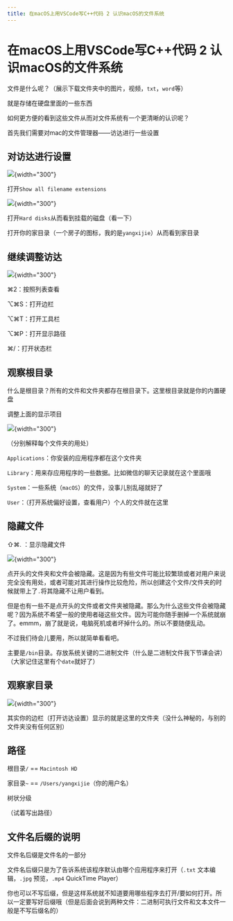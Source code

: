 ```yaml
---
title: 在macOS上用VSCode写C++代码 2 认识macOS的文件系统
---
```


# 在macOS上用VSCode写C++代码 2 认识macOS的文件系统

文件是什么呢？（展示下载文件夹中的图片，视频，`txt`，`word`等）

就是存储在硬盘里面的一些东西

如何更方便的看到这些文件从而对文件系统有一个更清晰的认识呢？

首先我们需要对mac的文件管理器——访达进行一些设置

## 对访达进行设置

![](media/16023345749067/16102065476101.jpg){width="300"}

打开`Show all filename extensions`

![](media/16023345749067/16102066225601.jpg){width="300"}

打开`Hard disks`从而看到挂载的磁盘（看一下）

打开你的家目录（一个房子的图标，我的是`yangxijie`）从而看到家目录

## 继续调整访达

![](media/16023345749067/16102078622163.jpg){width="300"}

⌘2：按照列表查看

⌥⌘S：打开边栏

⌥⌘T：打开工具栏

⌥⌘P：打开显示路径

⌘/：打开状态栏

## 观察根目录

什么是根目录？所有的文件和文件夹都存在根目录下。这里根目录就是你的内置硬盘

调整上面的显示项目

![](media/16023345749067/16102069338710.jpg){width="300"}

（分别解释每个文件夹的用处）

`Applications`：你安装的应用程序都在这个文件夹

`Library`：用来存应用程序的一些数据。比如微信的聊天记录就在这个里面哦

`System`：一些系统（`macOS`）的文件，没事儿别乱碰就好了

`User`：（打开系统偏好设置，查看用户）个人的文件就在这里

## 隐藏文件

⇧⌘. ：显示隐藏文件

![](media/16023345749067/16102084084301.jpg){width="300"}

点开头的文件夹和文件会被隐藏。这是因为有些文件可能比较繁琐或者对用户来说完全没有用处，或者可能对其进行操作比较危险，所以创建这个文件/文件夹的时候就带上了`.`将其隐藏不让用户看到。

但是也有一些不是点开头的文件或者文件夹被隐藏。那么为什么这些文件会被隐藏呢？因为系统不希望一般的使用者碰这些文件。因为可能你随手删掉一个系统就崩了。emmm，崩了就是说，电脑死机或者坏掉什么的。所以不要随便乱动。

不过我们待会儿要用，所以就简单看看吧。

主要是`/bin`目录。存放系统关键的二进制文件（什么是二进制文件我下节课会讲）（大家记住这里有个`date`就好了）

## 观察家目录

![](media/16023345749067/16102078075824.jpg){width="300"}

其实你的边栏（打开访达设置）显示的就是这里的文件夹（没什么神秘的，与别的文件夹没有任何区别）

## 路径

根目录`/` == `Macintosh HD`

家目录`~` == `/Users/yangxijie`（你的用户名）

树状分级

（试着写出路径）

## 文件名后缀的说明

文件名后缀是文件名的一部分

文件名后缀只是为了告诉系统该程序默认由哪个应用程序来打开（`.txt` 文本编辑，`.jpg` 预览，`.mp4` QuickTime Player）

你也可以不写后缀，但是这样系统就不知道要用哪些程序去打开/要如何打开。所以一定要写好后缀哦（但是后面会说到两种文件：二进制可执行文件和文本文件一般是不写后缀名的）
